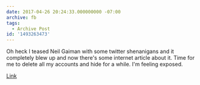 ```yaml
---
date: 2017-04-26 20:24:33.000000000 -07:00
archive: fb
tags: 
  - Archive Post
id: '1493263473'
---
```


Oh heck I teased Neil Gaiman with some twitter shenanigans and it completely blew up and now there's some internet article about it. Time for me to delete all my accounts and hide for a while. I'm feeling exposed. 

[Link](http://io9.gizmodo.com/dont-stop-asking-neil-gaiman-how-you-can-watch-americ-1794681630)
